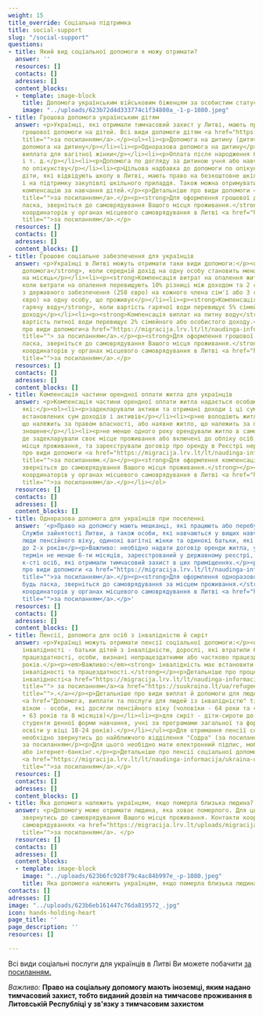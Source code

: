```yaml
---
weight: 15
title_override: Соціальна підтримка
title: social-support
slug: "/social-support"
questions:
- title: Який вид соціальної допомоги я можу отримати?
  answer: ''
  resources: []
  contacts: []
  adresses: []
  content_blocks:
  - template: image-block
    title: Допомога українським військовим біженцям за особистим статусом
    image: "../uploads/623b72d4d333774c1f34800a_-1-p-1080.jpeg"
- title: Грошова допомога українським дітям
  answer: <p>Українці, які отримали тимчасовий захист у Литві, мають право на отримання
    грошової допомоги на дітей. Всі види допомоги дітям <a href="https://migracija.lrv.lt/lt/naudinga-informacija/ukraina-ukrayina-ukraina-ukraine/informatsiia-dlia-gromadian-ukrayini/sotsialna-pidtrimka#:~:text=%D0%A9%D0%BE%20%D0%BD%D0%B0%D0%BB%D0%B5%D0%B6%D0%B8%D1%82%D1%8C%20%D1%83%D0%BA%D1%80%D0%B0%D1%97%D0%BD%D1%81%D1%8C%D0%BA%D0%B8%D0%BC%20%D0%B4%D1%96%D1%82%D1%8F%D0%BC%3F"
    title="">за посиланням</a>.</p><ul><li><p>Допомога на дитину (дитячі гроші)</p></li><li><p>Додаткова
    допомога на дитину</p></li><li><p>Одноразова допомога на дитину</p></li><li><p>Одноразова
    виплата для вагітної жінки</p></li><li><p>Оплата після народження близнюків, трійнят
    і т. д.</p></li><li><p>Допомога по догляду за дитиною учня або навчальної особи</p></li><li><p>Допомога
    по опікунству</p></li><li><p>Цільова надбавка до допомоги по опікунству (догляду)</p></li></ul><p>Українські
    діти, які відвідують школу в Литві, мають право на безкоштовне шкільне харчування
    і на підтримку закупівлі шкільного приладдя. Також можна отримувати щомісячну
    компенсацію за навчання дітей.</p><p>Детальніше про види допомоги <a href="https://migracija.lrv.lt/lt/naudinga-informacija/ukraina-ukrayina-ukraina-ukraine/informatsiia-dlia-gromadian-ukrayini/sotsialna-pidtrimka#:~:text=%D0%A9%D0%BE%20%D0%BD%D0%B0%D0%BB%D0%B5%D0%B6%D0%B8%D1%82%D1%8C%20%D1%83%D0%BA%D1%80%D0%B0%D1%97%D0%BD%D1%81%D1%8C%D0%BA%D0%B8%D0%BC%20%D0%B4%D1%96%D1%82%D1%8F%D0%BC%3F"
    title="">за посиланням</a>.</p><p><strong>Для оформлення грошової допомоги, будь
    ласка, зверніться до самоврядування Вашого місця проживання.</strong></p><p>Контакти
    координаторів у органах місцевого самоврядування в Литві <a href="https://migracija.lrv.lt/uploads/migracija/documents/files/%D0%9A%D0%BE%D0%BD%D1%82%D0%B0%D0%BA%D1%82%D0%B8%20%D0%BA%D0%BE%D0%BE%D1%80%D0%B4%D0%B8%D0%BD%D0%B0%D1%82%D0%BE%D1%80%D1%96%D0%B2%20%D1%83%20%D1%81%D0%B0%D0%BC%D0%BE%D0%B2%D1%80%D1%8F%D0%B4%D1%83%D0%B2%D0%B0%D0%BD%D0%BD%D1%8F%D1%85%20(pat).pdf"
    title="">за посиланням</a>.</p>
  resources: []
  contacts: []
  adresses: []
  content_blocks: []
- title: Грошове соціальне забезпечення для українців
  answer: <p>Українці в Литві можуть отримати таки види допомоги:</p><ul><li><p><strong>Соціальна
    допомога</strong>, коли середній дохід на одну особу становить менше 141,9 євро
    на місяць</p></li><li><p><strong>Компенсація витрат на опалення житла</strong>,
    коли витрати на опалення перевищують 10% різниці між доходом та 2 сумами доходу
    з державного забезпечення (258 євро) на кожного члена сім'ї або 3 сумами ДЗД (387
    євро) на одну особу, що проживує</p></li><li><p><strong>Компенсація витрат на
    гарячу воду</strong>, коли вартість гарячої води перевищує 5% сімейного або особистого
    доходу</p></li><li><p><strong>Компенсація виплат на питну воду</strong>, коли
    вартість питної води перевищує 2% сімейного або особистого доходу.</p></li></ul><p>Детальніше
    про види допомоги<a href="https://migracija.lrv.lt/lt/naudinga-informacija/ukraina-ukrayina-ukraina-ukraine/informatsiia-dlia-gromadian-ukrayini/sotsialna-pidtrimka#:~:text=%D0%93%D1%80%D0%BE%D1%88%D0%BE%D0%B2%D0%B5%20%D1%81%D0%BE%D1%86%D1%96%D0%B0%D0%BB%D1%8C%D0%BD%D0%B5%20%D0%B7%D0%B0%D0%B1%D0%B5%D0%B7%D0%BF%D0%B5%D1%87%D0%B5%D0%BD%D0%BD%D1%8F%20%D0%B4%D0%BB%D1%8F%20%D1%83%D0%BA%D1%80%D0%B0%D1%97%D0%BD%D1%86%D1%96%D0%B2"
    title=""> за посиланням</a>.</p><p><strong>Для оформлення грошової допомоги, будь
    ласка, зверніться до самоврядування Вашого місця проживання.</strong></p><p>Контакти
    координаторів у органах місцевого самоврядування в Литві <a href="https://migracija.lrv.lt/uploads/migracija/documents/files/%D0%9A%D0%BE%D0%BD%D1%82%D0%B0%D0%BA%D1%82%D0%B8%20%D0%BA%D0%BE%D0%BE%D1%80%D0%B4%D0%B8%D0%BD%D0%B0%D1%82%D0%BE%D1%80%D1%96%D0%B2%20%D1%83%20%D1%81%D0%B0%D0%BC%D0%BE%D0%B2%D1%80%D1%8F%D0%B4%D1%83%D0%B2%D0%B0%D0%BD%D0%BD%D1%8F%D1%85%20(pat).pdf"
    title="">за посиланням</a>.</p>
  resources: []
  contacts: []
  adresses: []
  content_blocks: []
- title: Компенсація частини орендної оплати житла для українців
  answer: <p>Компенсація частини орендної оплати житла надається особам та сім'ям,
    які:</p><ol><li><p>задекларували активи та отримані доходи і ці суми не перевищують
    встановлених сум доходів і активів</p></li><li><p>не володіють житлом у Литві,
    що належить за правом власності, або наявне житло, що належить за правом власності,
    зношене</p></li><li><p>не менше одного року орендували житло в самовряуванні,
    де задекларували своє місце проживання або включені до обліку осіб, які не мають
    місця проживання, та зареєстрували договір про оренду в Реєстрі нерухомого майна</p><p>Детальніше
    про види допомоги <a href="https://migracija.lrv.lt/lt/naudinga-informacija/ukraina-ukrayina-ukraina-ukraine/informatsiia-dlia-gromadian-ukrayini/sotsialna-pidtrimka#:~:text=%D0%9A%D0%BE%D0%BC%D0%BF%D0%B5%D0%BD%D1%81%D0%B0%D1%86%D1%96%D1%8F%20%D1%87%D0%B0%D1%81%D1%82%D0%B8%D0%BD%D0%B8%20%D0%BE%D1%80%D0%B5%D0%BD%D0%B4%D0%BD%D0%BE%D1%97%20%D0%BE%D0%BF%D0%BB%D0%B0%D1%82%D0%B8%20%D0%B6%D0%B8%D1%82%D0%BB%D0%B0%20%D0%B4%D0%BB%D1%8F%20%D1%83%D0%BA%D1%80%D0%B0%D1%97%D0%BD%D1%86%D1%96%D0%B2"
    title="">за посиланням.</a></p><p><strong>Для оформлення компенсації, будь ласка,
    зверніться до самоврядування Вашого місця проживання.</strong></p><p>Контакти
    координаторів у органах місцевого самоврядування в Литві <a href="https://migracija.lrv.lt/uploads/migracija/documents/files/%D0%9A%D0%BE%D0%BD%D1%82%D0%B0%D0%BA%D1%82%D0%B8%20%D0%BA%D0%BE%D0%BE%D1%80%D0%B4%D0%B8%D0%BD%D0%B0%D1%82%D0%BE%D1%80%D1%96%D0%B2%20%D1%83%20%D1%81%D0%B0%D0%BC%D0%BE%D0%B2%D1%80%D1%8F%D0%B4%D1%83%D0%B2%D0%B0%D0%BD%D0%BD%D1%8F%D1%85%20(pat).pdf"
    title="">за посиланням</a>.</p></li></ol>
  resources: []
  contacts: []
  adresses: []
  content_blocks: []
- title: Одноразова допомога для українців при поселенні
  answer: '<p>Право на допомогу мають мешканці, які працюють або перебувають на обліку
    Служби зайнятості Литви, а також особи, які навчаються у вищих навчальних закладах,
    люди пенсійного віку, одинокі вагітні жінки та одинокі батьки, які виховують дітей
    до 2-х років</p><p>Важливо: необідно надати договір оренди житла, укладений на
    термін не менше 6-ти місяців, зареєстрований у державному реєстрі, із зазначенням
    к-сті осіб, які отримали тимчасовий захист в цих приміщеннях.</p><p>Детальніше
    про види допомоги <a href="https://migracija.lrv.lt/lt/naudinga-informacija/ukraina-ukrayina-ukraina-ukraine/informatsiia-dlia-gromadian-ukrayini/sotsialna-pidtrimka#:~:text=%D0%9E%D0%B4%D0%BD%D0%BE%D1%80%D0%B0%D0%B7%D0%BE%D0%B2%D0%B0%20%D0%B4%D0%BE%D0%BF%D0%BE%D0%BC%D0%BE%D0%B3%D0%B0%20%D0%B4%D0%BB%D1%8F%20%D1%83%D0%BA%D1%80%D0%B0%D1%97%D0%BD%D1%86%D1%96%D0%B2%20%D0%BF%D1%80%D0%B8%20%D0%BF%D0%BE%D1%81%D0%B5%D0%BB%D0%B5%D0%BD%D0%BD%D1%96"
    title="">за посиланням</a>.</p><p><strong>Для оформлення одноразової допомоги,
    будь ласка, зверніться до самоврядування за місцем проживання.</strong></p><p>Контакти
    координаторів у органах місцевого самоврядування в Литві <a href="https://migracija.lrv.lt/uploads/migracija/documents/files/%D0%9A%D0%BE%D0%BD%D1%82%D0%B0%D0%BA%D1%82%D0%B8%20%D0%BA%D0%BE%D0%BE%D1%80%D0%B4%D0%B8%D0%BD%D0%B0%D1%82%D0%BE%D1%80%D1%96%D0%B2%20%D1%83%20%D1%81%D0%B0%D0%BC%D0%BE%D0%B2%D1%80%D1%8F%D0%B4%D1%83%D0%B2%D0%B0%D0%BD%D0%BD%D1%8F%D1%85%20(pat).pdf"
    title="">за посиланням</a>.</p>'
  resources: []
  contacts: []
  adresses: []
  content_blocks: []
- title: Пенсії, допомога для осіб з інвалідністю й сиріт
  answer: <p>Українці можуть отримати пенсії соціальної допомоги:</p><ul><li><p>по
    інвалідності - батьки дітей з інвалідністю, дорослі, які втратили 60% і більше
    працездатності, особи, визнані непрацездатними або частково працездатними до 24
    років.</p><p><em>Важливо:</em><strong> інвалідність має встановити Служба з встановлення
    інвалідності та працездатності.</strong></p><p>Детальніше про процедуру встановлення
    інвалідності<a href="https://migracija.lrv.lt/lt/naudinga-informacija/ukraina-ukrayina-ukraina-ukraine/informatsiia-dlia-gromadian-ukrayini/sotsialna-pidtrimka#:~:text=%D0%92%D1%81%D1%82%D0%B0%D0%BD%D0%BE%D0%B2%D0%BB%D0%B5%D0%BD%D0%BD%D1%8F%20%D1%96%D0%BD%D0%B2%D0%B0%D0%BB%D1%96%D0%B4%D0%BD%D0%BE%D1%81%D1%82%D1%96.%20%D0%A9%D0%BE%20%D0%B2%D0%B0%D0%B6%D0%BB%D0%B8%D0%B2%D0%BE%20%D0%B7%D0%BD%D0%B0%D1%82%D0%B8%20%D1%83%D0%BA%D1%80%D0%B0%D1%97%D0%BD%D1%86%D1%8F%D0%BC%3F"
    title=""> за посиланням</a><a href="https://suukraina.lt/ua/refugee-guide/social-support/#tab-6"
    title="">.</a></p><p>Детальніше про види виплат й допомоги для людей з інвалідністю
    <a href="Допомога, виплати та послуги для людей із інвалідністю" title="">за посиланням</a></p></li><li><p>за
    віком - особи, які досягли пенсійного віку (чоловіки - 64 роки та 4 місяці, жінки
    - 63 років та 8 місяців)</p></li><li><p>для сиріт - діти-сироти до 18 років (або
    студенти денної форми навчання, учні за програмами загальної та формальної професійної
    освіти у віці 18-24 років).</p></li></ul><p>Для отримання пенсії соціальної допомоги
    необхідно звернутись до найближчого відділення "Содра" (за посиланням) або онлайн
    за посиланням</p><p>Для цього необідно мати електронний підпис, мобільний підпис
    або інтернет-банкінг.</p><p>Детальніше про пенсії соціальної допомоги для українців
    <a href="https://migracija.lrv.lt/lt/naudinga-informacija/ukraina-ukrayina-ukraina-ukraine/informatsiia-dlia-gromadian-ukrayini/sotsialna-pidtrimka#:~:text=%D0%9F%D0%B5%D0%BD%D1%81%D1%96%D1%97%20%D1%81%D0%BE%D1%86%D1%96%D0%B0%D0%BB%D1%8C%D0%BD%D0%BE%D1%97%20%D0%B4%D0%BE%D0%BF%D0%BE%D0%BC%D0%BE%D0%B3%D0%B8%20%D0%B4%D0%BB%D1%8F%20%D1%83%D0%BA%D1%80%D0%B0%D1%97%D0%BD%D1%86%D1%96%D0%B2"
    title="">за посиланням</a>.</p>
  resources: []
  contacts: []
  adresses: []
  content_blocks: []
- title: Яка допомога належить українцям, якщо померла близька людина?
  answer: <p>Допомогу може отримати людина, яка ховає померлого. Для цього необхідно
    звернутись до самоврядування Вашого місця проживання. Контакти координаторів у
    самоврядуваннях <a href="https://migracija.lrv.lt/uploads/migracija/documents/files/%D0%9A%D0%BE%D0%BD%D1%82%D0%B0%D0%BA%D1%82%D0%B8%20%D0%BA%D0%BE%D0%BE%D1%80%D0%B4%D0%B8%D0%BD%D0%B0%D1%82%D0%BE%D1%80%D1%96%D0%B2%20%D1%83%20%D1%81%D0%B0%D0%BC%D0%BE%D0%B2%D1%80%D1%8F%D0%B4%D1%83%D0%B2%D0%B0%D0%BD%D0%BD%D1%8F%D1%85%20(pat).pdf"
    title="">за посиланням</a>. </p>
  resources: []
  contacts: []
  adresses: []
  content_blocks:
  - template: image-block
    image: "../uploads/623b6fc928f79c4ac84b997e_-p-1080.jpeg"
    title: Яка допомога належить українцям, якщо померла близька людина?
contacts: []
adresses: []
image: "../uploads/623b6eb161447c76da819572_.jpg"
icon: hands-holding-heart
page_title: ''
page_description: ''
resources: []

---
```

Всі види соціальні послуги для українців в Литві Ви можете побачити [за посиланням.](https://migracija.lrv.lt/lt/naudinga-informacija/ukraina-ukrayina-ukraina-ukraine/informatsiia-dlia-gromadian-ukrayini/sotsialna-pidtrimka#:\~:text=I%C5%A1skleisti-,%D0%A1%D0%BE%D1%86%D1%96%D0%B0%D0%BB%D1%8C%D0%BD%D1%96%20%D0%BF%D0%BE%D1%81%D0%BB%D1%83%D0%B3%D0%B8,-I%C5%A1skleisti) 

_Важливо:_ **Право на соціальну допомогу мають іноземці, яким надано тимчасовий захист, тобто виданий дозвіл на тимчасове проживання в Литовській Республіці у зв'язку з тимчасовим захистом**